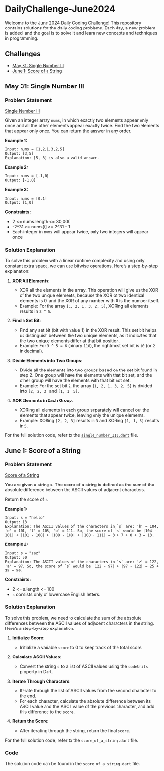 # DailyChallenge-June2024

Welcome to the June 2024 Daily Coding Challenge! This repository contains solutions for the daily coding problems. Each day, a new problem is added, and the goal is to solve it and learn new concepts and techniques in programming.

## Challenges

- [May 31: Single Number III](#may-31-single-number-iii)
- [June 1: Score of a String](#june-1-score-of-a-string)

## May 31: Single Number III

### Problem Statement

[Single Number III](https://leetcode.com/problems/single-number-iii/description/)

Given an integer array `nums`, in which exactly two elements appear only once and all the other elements appear exactly twice. Find the two elements that appear only once. You can return the answer in any order.

**Example 1:**

```
Input: nums = [1,2,1,3,2,5]
Output: [3,5]
Explanation: [5, 3] is also a valid answer.
```

**Example 2:**

```
Input: nums = [-1,0]
Output: [-1,0]
```

**Example 3:**

```
Input: nums = [0,1]
Output: [1,0]
```

**Constraints:**

- 2 <= nums.length <= 30,000
- -2^31 <= nums[i] <= 2^31 - 1
- Each integer in `nums` will appear twice, only two integers will appear once.

### Solution Explanation

To solve this problem with a linear runtime complexity and using only constant extra space, we can use bitwise operations. Here’s a step-by-step explanation:

1. **XOR All Elements**:
   - XOR all the elements in the array. This operation will give us the XOR of the two unique elements, because the XOR of two identical elements is 0, and the XOR of any number with 0 is the number itself.
   - Example: For the array `[1, 2, 1, 3, 2, 5]`, XORing all elements results in `3 ^ 5`.

2. **Find a Set Bit**:
   - Find any set bit (bit with value 1) in the XOR result. This set bit helps us distinguish between the two unique elements, as it indicates that the two unique elements differ at that bit position.
   - Example: For `3 ^ 5 = 6` (binary `110`), the rightmost set bit is `10` (or `2` in decimal).

3. **Divide Elements into Two Groups**:
   - Divide all the elements into two groups based on the set bit found in step 2. One group will have the elements with that bit set, and the other group will have the elements with that bit not set.
   - Example: For the set bit `2`, the array `[1, 2, 1, 3, 2, 5]` is divided into `[2, 2, 3]` and `[1, 1, 5]`.

4. **XOR Elements in Each Group**:
   - XORing all elements in each group separately will cancel out the elements that appear twice, leaving only the unique elements.
   - Example: XORing `[2, 2, 3]` results in `3` and XORing `[1, 1, 5]` results in `5`.

For the full solution code, refer to the [`single_number_III.dart`](single_number_III.dart) file.

## June 1: Score of a String

### Problem Statement

[Score of a String](https://leetcode.com/problems/score-of-a-string/description/)

You are given a string `s`. The score of a string is defined as the sum of the absolute difference between the ASCII values of adjacent characters.

Return the score of `s`.

**Example 1:**

```
Input: s = "hello"
Output: 13
Explanation: The ASCII values of the characters in `s` are: 'h' = 104, 'e' = 101, 'l' = 108, 'o' = 111. So, the score of `s` would be |104 - 101| + |101 - 108| + |108 - 108| + |108 - 111| = 3 + 7 + 0 + 3 = 13.
```

**Example 2:**

```
Input: s = "zaz"
Output: 50
Explanation: The ASCII values of the characters in `s` are: 'z' = 122, 'a' = 97. So, the score of `s` would be |122 - 97| + |97 - 122| = 25 + 25 = 50.
```

**Constraints:**

- 2 <= s.length <= 100
- `s` consists only of lowercase English letters.

### Solution Explanation

To solve this problem, we need to calculate the sum of the absolute differences between the ASCII values of adjacent characters in the string. Here’s a step-by-step explanation:

1. **Initialize Score**:
   - Initialize a variable `score` to 0 to keep track of the total score.

2. **Calculate ASCII Values**:
   - Convert the string `s` to a list of ASCII values using the `codeUnits` property in Dart.

3. **Iterate Through Characters**:
   - Iterate through the list of ASCII values from the second character to the end.
   - For each character, calculate the absolute difference between its ASCII value and the ASCII value of the previous character, and add this difference to the `score`.

4. **Return the Score**:
   - After iterating through the string, return the final `score`.

For the full solution code, refer to the [`score_of_a_string.dart`](score_of_a_string.dart) file.

### Code

The solution code can be found in the `score_of_a_string.dart` file.
